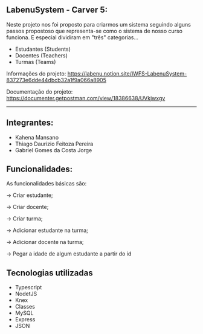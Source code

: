 ## LabenuSystem - Carver 5:
Neste projeto nos foi proposto para criarmos um sistema seguindo alguns passos propostoso que representa-se como o sistema de nosso curso funciona. E especial dividiram em "três" categorias...
- Estudantes (Students)
- Docentes (Teachers)
- Turmas (Teams)

Informações do projeto: https://labenu.notion.site/IWFS-LabenuSystem-837273e6dde44dbcb32a1f9a066a8905

Documentação do projeto: https://documenter.getpostman.com/view/18386638/UVkjwxgv

<hr/>

## Integrantes: 

- Kahena Mansano
- Thiago Daurizio Feitoza Pereira
- Gabriel Gomes da Costa Jorge

## Funcionalidades: 

As funcionalidades básicas são:

→ Criar estudante;

→ Criar docente;

→ Criar turma;

→ Adicionar estudante na turma;

→ Adicionar docente na turma;

→ Pegar a idade de algum estudante a partir do id

## Tecnologias utilizadas

- Typescript
- NodetJS
- Knex
- Classes
- MySQL
- Express
- JSON
